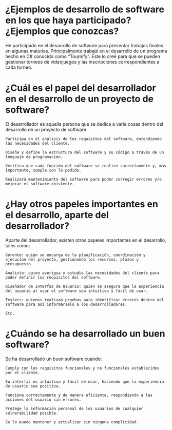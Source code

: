 # ¿Ejemplos de desarrollo de software en los que haya participado? ¿Ejemplos que conozcas? 

He participado en el desarrollo de software para presentar trabajos finales en algunas materias. Principalmente trabajé en el desarrollo de un programa hecho en C# conocido como “Tournify”. Este lo creé para que se pueden gestionar torneos de videojuegos y las inscripciones correspondientes a cada torneo. 


# ¿Cuál es el papel del desarrollador en el desarrollo de un proyecto de software? 

El desarrollador es aquella persona que se dedica a varía cosas dentro del desarrollo de un proyecto de software: 

    Participa en el análisis de los requisitos del software, entendiendo las necesidades del cliente. 

    Diseña y define la estructura del software y su código a través de un lenguaje de programación. 

    Verifica que cada función del software se realice correctamente y, más importante, cumpla con lo pedido. 

    Realizará mantenimiento del software para poder corregir errores y/o mejorar el software existente.  


# ¿Hay otros papeles importantes en el desarrollo, aparte del desarrollador? 

Aparte del desarrollador, existen otros papeles importantes en el desarrollo, tales como:

    Gerente: quien se encarga de la planificación, coordinación y ejecución del proyecto, gestionando los recursos, plazos y presupuesto. 

    Analista: quien averigua y estudia las necesidades del cliente para poder definir los requisitos del software. 

    Diseñador de Interfaz de Usuario: quien se asegura que la experiencia del usuario al usar el software sea intuitiva y fácil de usar. 

    Testers: quienes realizan pruebas para identificar errores dentro del software para así informárselo a los desarrolladores. 

    Etc. 


# ¿Cuándo se ha desarrollado un buen software? 

Se ha desarrollado un buen software cuando: 

    Cumple con los requisitos funcionales y no funcionales establecidos por el cliente. 

    Su interfaz es intuitiva y fácil de usar, haciendo que la experiencia de usuario sea positiva. 

    Funciona correctamente y de manera eficiente, respondiendo a las acciones del usuario sin errores. 

    Protege la información personal de los usuarios de cualquier vulnerabilidad posible. 

    Se lo puede mantener y actualizar sin ninguna complicidad. 